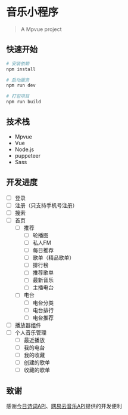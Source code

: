 # 音乐小程序

> A Mpvue project

## 快速开始

``` bash
# 安装依赖
npm install

# 启动服务
npm run dev

# 打包项目
npm run build
```

## 技术栈

- Mpvue
- Vue
- Node.js
- puppeteer
- Sass

## 开发进度

- [ ] 登录
- [ ] 注册（只支持手机号注册）
- [ ] 搜索
- [ ] 首页
  - [ ] 推荐
    - [ ] 轮播图
    - [ ] 私人FM
    - [ ] 每日推荐
    - [ ] 歌单（精品歌单）
    - [ ] 排行榜
    - [ ] 推荐歌单
    - [ ] 最新音乐
    - [ ] 主播电台
  - [ ] 电台
    - [ ] 电台分类
    - [ ] 电台排行
    - [ ] 电台推荐
- [ ] 播放器组件
- [ ] 个人音乐管理
  - [ ] 最近播放
  - [ ] 我的电台
  - [ ] 我的收藏
  - [ ] 创建的歌单
  - [ ] 收藏的歌单

## 致谢

感谢[今日诗词API](https://www.jinrishici.com/)、[网易云音乐API](https://github.com/Binaryify/NeteaseCloudMusicApi)提供的开发便利